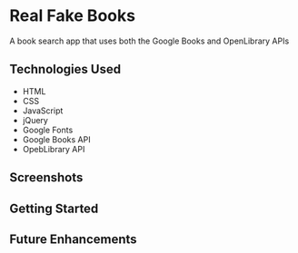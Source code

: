 # Real Fake Books

A book search app that uses both the Google Books and OpenLibrary APIs

## Technologies Used

* HTML
* CSS
* JavaScript
* jQuery
* Google Fonts
* Google Books API
* OpebLibrary API

## Screenshots



## Getting Started


## Future Enhancements
